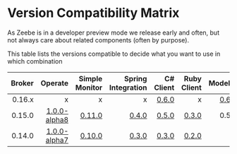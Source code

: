 # Version Compatibility Matrix

As Zeebe is in a developer preview mode we release early and often, but not always care about related components (often by purpose).

This table lists the versions compatible to decide what you want to use in which combination

| Broker     | Operate       | Simple Monitor | Spring Integration | C# Client | Ruby Client | Modeler |
| ----------:| -------------:| --------------:|  -----------------:| ---------:| -----------:| -------:|
| 0.16.x     | x             | x              | x                  | [0.6.0](https://github.com/zeebe-io/zb-csharp-client/releases/tag/0.5.0)     | x           | [0.6.2](https://github.com/zeebe-io/zeebe-modeler/releases/tag/untagged-ddbe891be94b37fdeeb8)
| 0.15.0     | [1.0.0-alpha8](https://app.camunda.com/nexus/content/groups/operate/org/camunda/operate/camunda-operate-distro/1.0.0-alpha8/)  | [0.11.0](https://github.com/zeebe-io/zeebe-simple-monitor/releases/tag/0.11.0) | [0.4.0](https://github.com/zeebe-io/spring-zeebe/releases/tag/0.4.0)              | [0.5.0](https://github.com/zeebe-io/zb-csharp-client/releases/tag/0.5.0)     | [0.3.0](https://github.com/zeebe-io/zeebe-client-ruby/releases/tag/v0.3.0) | 0.5.0
| 0.14.0     | [1.0.0-alpha7](https://app.camunda.com/nexus/content/groups/operate/org/camunda/operate/camunda-operate-distro/1.0.0-alpha7/)  | [0.10.0](https://github.com/zeebe-io/zeebe-simple-monitor/releases/tag/0.10.0)          | [0.3.0](https://github.com/zeebe-io/spring-zeebe/releases/tag/0.3.0)              | [0.3.0](https://github.com/zeebe-io/zb-csharp-client/releases/tag/0.3.0)     | [0.2.0](https://github.com/zeebe-io/zeebe-client-ruby/releases/tag/v0.2.0) |

